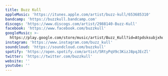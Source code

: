 ```yaml
---
title: Buzz Kull
appleMusic: 'https://itunes.apple.com/artist/buzz-kull/653685310'
bandcamp: 'https://buzzkull.bandcamp.com'
discogs: 'https://www.discogs.com/artist/2988140-Buzz-Kull'
facebook: 'https://www.facebook.com/buzzkull'
googleMusic: >-
  https://play.google.com/store/music/artist/Buzz_Kull?id=Atpdsksubjxhqcatbk5zkff6hlq
instagram: 'https://www.instagram.com/buzz_kull'
soundcloud: 'https://soundcloud.com/buzzkull'
spotify: 'https://open.spotify.com/artist/5RtyPqV9c3KizJ8pqJEcZl'
twitter: 'https://twitter.com/buzzkull'
website: ''
youtube: ''
---
```

